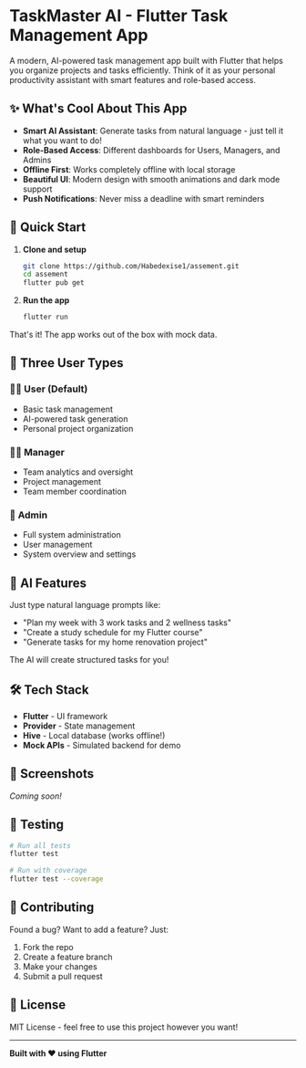 # TaskMaster AI - Flutter Task Management App

A modern, AI-powered task management app built with Flutter that helps you organize projects and tasks efficiently. Think of it as your personal productivity assistant with smart features and role-based access.

## ✨ What's Cool About This App

- **Smart AI Assistant**: Generate tasks from natural language - just tell it what you want to do!
- **Role-Based Access**: Different dashboards for Users, Managers, and Admins
- **Offline First**: Works completely offline with local storage
- **Beautiful UI**: Modern design with smooth animations and dark mode support
- **Push Notifications**: Never miss a deadline with smart reminders

## 🚀 Quick Start

1. **Clone and setup**
   ```bash
   git clone https://github.com/Habedexise1/assement.git
   cd assement
   flutter pub get
   ```

2. **Run the app**
   ```bash
   flutter run
   ```

That's it! The app works out of the box with mock data.

## 👥 Three User Types

### 🧑‍💼 **User** (Default)
- Basic task management
- AI-powered task generation
- Personal project organization

### 👨‍💼 **Manager**
- Team analytics and oversight
- Project management
- Team member coordination

### 👑 **Admin**
- Full system administration
- User management
- System overview and settings

## 🎯 AI Features

Just type natural language prompts like:
- "Plan my week with 3 work tasks and 2 wellness tasks"
- "Create a study schedule for my Flutter course"
- "Generate tasks for my home renovation project"

The AI will create structured tasks for you!

## 🛠️ Tech Stack

- **Flutter** - UI framework
- **Provider** - State management
- **Hive** - Local database (works offline!)
- **Mock APIs** - Simulated backend for demo

## 📱 Screenshots

*Coming soon!*

## 🧪 Testing

```bash
# Run all tests
flutter test

# Run with coverage
flutter test --coverage
```

## 🤝 Contributing

Found a bug? Want to add a feature? Just:
1. Fork the repo
2. Create a feature branch
3. Make your changes
4. Submit a pull request

## 📄 License

MIT License - feel free to use this project however you want!

---

**Built with ❤️ using Flutter**
